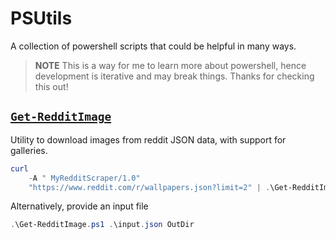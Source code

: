 # PSUtils

A collection of powershell scripts that could be helpful in many ways.

> **NOTE**
> This is a way for me to learn more about powershell, hence development is iterative and may break things. Thanks for checking this out!

## [`Get-RedditImage`](./Get-RedditImage.ps1)

Utility to download images from reddit JSON data, with support for galleries.

```powershell
curl 
    -A " MyRedditScraper/1.0" 
    "https://www.reddit.com/r/wallpapers.json?limit=2" | .\Get-RedditImage.ps1
```

Alternatively, provide an input file

```powershell
.\Get-RedditImage.ps1 .\input.json OutDir
```
